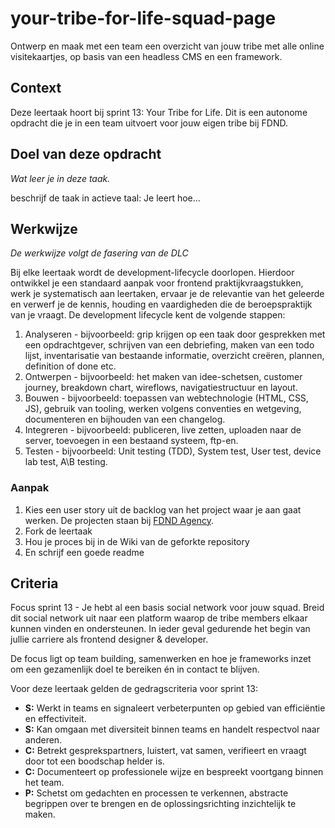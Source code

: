 <!--
De conventie voor naamgeving is sprintnaam-(sub)taaknaam
Topics: (sub)task semester-naam, semesternummer, sprint-naam, sprint-nummer
-->

# your-tribe-for-life-squad-page

Ontwerp en maak met een team een overzicht van jouw tribe met alle online visitekaartjes, op basis van een headless CMS en een framework.

## Context
Deze leertaak hoort bij sprint 13: Your Tribe for Life. Dit is een autonome opdracht die je in een team uitvoert voor jouw eigen tribe bij FDND.

## Doel van deze opdracht
*Wat leer je in deze taak.*

beschrijf de taak in actieve taal: Je leert hoe...

## Werkwijze
*De werkwijze volgt de fasering van de DLC*

Bij elke leertaak wordt de development-lifecycle doorlopen. Hierdoor ontwikkel je een standaard aanpak voor frontend praktijkvraagstukken, werk je systematisch aan leertaken, ervaar je de relevantie van het geleerde en verwerf je de kennis, houding en vaardigheden die de beroepspraktijk van je vraagt.
De development lifecycle kent de volgende stappen:

1. Analyseren - bijvoorbeeld: grip krijgen op een taak door gesprekken met een opdrachtgever, schrijven van een debriefing, maken van een todo lijst, inventarisatie van bestaande informatie, overzicht creëren, plannen, definition of done etc.
2. Ontwerpen - bijvoorbeeld: het maken van idee-schetsen, customer journey, breakdown chart, wireflows, navigatiestructuur en layout.
3. Bouwen - bijvoorbeeld: toepassen van webtechnologie (HTML, CSS, JS), gebruik van tooling, werken volgens conventies en wetgeving, documenteren en bijhouden van een changelog.
4. Integreren - bijvoorbeeld: publiceren, live zetten, uploaden naar de server, toevoegen in een bestaand systeem, ftp-en.
5. Testen - bijvoorbeeld: Unit testing (TDD), System test, User test, device lab test, A\B testing.

### Aanpak
1. Kies een user story uit de backlog van het project waar je aan gaat werken. De projecten staan bij [FDND Agency](https://github.com/fdnd-agency).  
2. Fork de leertaak
3. Hou je proces bij in de Wiki van de geforkte repository
4. En schrijf een goede readme

## Criteria

Focus sprint 13 - Je hebt al een basis social network voor jouw squad. Breid dit social network uit naar een platform waarop de tribe members elkaar kunnen vinden en ondersteunen. In ieder geval gedurende het begin van jullie carriere als frontend designer & developer.

De focus ligt op team building, samenwerken en hoe je frameworks inzet om een gezamenlijk doel te bereiken én in contact te blijven.

Voor deze leertaak gelden de gedragscriteria voor sprint 13:

- **S:** Werkt in teams en signaleert verbeterpunten op gebied van efficiëntie en effectiviteit.
- **S:** Kan omgaan met diversiteit binnen teams en handelt respectvol naar anderen.
- **C:** Betrekt gesprekspartners, luistert, vat samen, verifieert en vraagt door tot een boodschap helder is.
- **C:** Documenteert op professionele wijze en bespreekt voortgang binnen het team.
- **P:** Schetst om gedachten en processen te verkennen, abstracte begrippen over te brengen en de oplossingsrichting inzichtelijk te maken.
